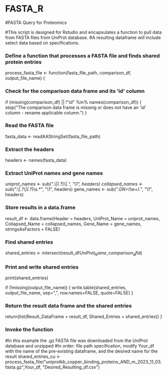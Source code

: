 # FASTA_R
#FASTA Query for Proteomics

#This script is designed for Rstudio and encapsulates a function to pull data from FASTA files from UniProt database.
#A resulting dataframe will include select data based on specifications.

### Define a function that processes a FASTA file and finds shared protein entries
process_fasta_file <- function(fasta_file_path, comparison_df, output_file_name) {
  
  ### Check for the comparison data frame and its 'id' column
  if (missing(comparison_df) || !"id" %in% names(comparison_df)) {
    stop("The comparison data frame is missing or does not have an 'id' column - rename applicable column.")
  }
  
  ### Read the FASTA file
  fasta_data <- readAAStringSet(fasta_file_path)
  
  ### Extract the headers
  headers <- names(fasta_data)
  
  ### Extract UniProt names and gene names
  uniprot_names <- sub(".*\\|(.*?)\\|.*", "\\1", headers)
  collapsed_names <- sub(".*\\|.*?\\|(.*?)\\s.*", "\\1", headers)
  gene_names <- sub(".*GN=(\\w+).*", "\\1", headers)
  
  ### Store results in a data.frame
  result_df <- data.frame(Header = headers, 
                          UniProt_Name = uniprot_names, 
                          Collapsed_Name = collapsed_names, 
                          Gene_Name = gene_names, 
                          stringsAsFactors = FALSE)
  
  ### Find shared entries
  shared_entries <- intersect(result_df$UniProt_Name, comparison_df$id)
  
  ### Print and write shared entries
  print(shared_entries)
  
  if (!missing(output_file_name)) {
    write.table(shared_entries, output_file_name, sep=",", row.names=FALSE, quote=FALSE)
  }
  
  ### Return the result data frame and the shared entries
  return(list(Result_DataFrame = result_df, Shared_Entries = shared_entries))
}
### Invoke the function
#In this example the .gz FASTA file was downloaded from the UniProt database and unzipped
#In order: file path specification, modify Your_df with the name of the pre-existing dataframe, and the desired name for the result
shared_entries_cu <- process_fasta_file("uniprotkb_copper_binding_proteins_AND_m_2023_11_03.fasta.gz",Your_df, "Desired_Resulting_df.csv")
